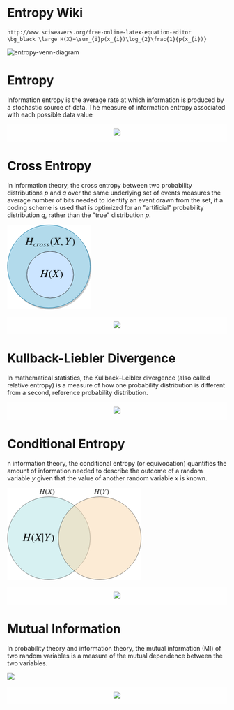 # Entropy Wiki

    http://www.sciweavers.org/free-online-latex-equation-editor
    \bg_black \large H(X)=\sum_{i}p(x_{i})\log_{2}\frac{1}{p(x_{i})}

![entropy-venn-diagram](https://upload.wikimedia.org/wikipedia/commons/thumb/5/5d/VennInfo3Var.svg/256px-VennInfo3Var.svg.png)


# Entropy

Information entropy is the average rate at which information is produced by a stochastic source of data. The measure of information entropy associated with each possible data value

<div style="background-color:rgba(255, 255, 255, 0.8); text-align:center; vertical-align: middle; padding:10px 0;">
<img src="http://www.sciweavers.org/upload/Tex2Img_1544155454/eqn.png" />
 </div>

 
# Cross Entropy

In information theory, the cross entropy between two probability distributions *p* and *q* over the same underlying set of events measures the average number of bits needed to identify an event drawn from the set, if a coding scheme is used that is optimized for an "artificial" probability distribution *q*, rather than the "true" distribution *p*.

![](https://github.com/samsoto/EntroPy/blob/master/resources/images/cross_ven.png)

<div style="background-color:rgba(255, 255, 255, 0.8); text-align:center; vertical-align: middle; padding:10px 0;">
<img src="http://www.sciweavers.org/upload/Tex2Img_1544155803/eqn.png" />
</div>

# Kullback-Liebler Divergence

In mathematical statistics, the Kullback–Leibler divergence (also called relative entropy) is a measure of how one probability distribution is different from a second, reference probability distribution.

<div style="background-color:rgba(255, 255, 255, 0.8); text-align:center; vertical-align: middle; padding:10px 0;">
<img src="http://www.sciweavers.org/upload/Tex2Img_1544155866/eqn.png" />
 </div>

# Conditional Entropy

n information theory, the conditional entropy (or equivocation) quantifies the amount of information needed to describe the outcome of a random variable *y* given that the value of another random variable *x* is known.

![](https://github.com/samsoto/EntroPy/blob/master/resources/images/conditional_venn.png)

<div style="background-color:rgba(255, 255, 255, 0.8); text-align:center; vertical-align: middle; padding:10px 0;">
<img src="http://www.sciweavers.org/upload/Tex2Img_1544155968/eqn.png" />
 </div>

# Mutual Information

In probability theory and information theory, the mutual information (MI) of two random variables is a measure of the mutual dependence between the two variables.

![](https://upload.wikimedia.org/wikipedia/commons/thumb/d/d4/Entropy-mutual-information-relative-entropy-relation-diagram.svg/256px-Entropy-mutual-information-relative-entropy-relation-diagram.svg.png)

<div style="background-color:rgba(255, 255, 255, 0.8); text-align:center; vertical-align: middle; padding:10px 0;">
<img src="http://www.sciweavers.org/upload/Tex2Img_1544156025/eqn.png" />
 </div>

